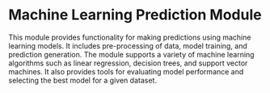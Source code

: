 # Machine Learning Prediction Module

This module provides functionality for making predictions using machine learning models. It includes pre-processing of data, model training, and prediction generation. The module supports a variety of machine learning algorithms such as linear regression, decision trees, and support vector machines. It also provides tools for evaluating model performance and selecting the best model for a given dataset.
